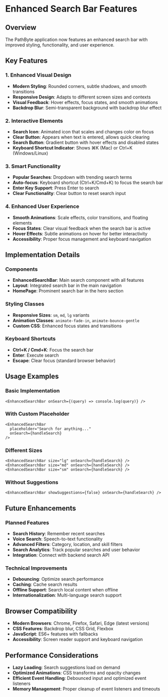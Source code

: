 # Enhanced Search Bar Features

## Overview
The PathByte application now features an enhanced search bar with improved styling, functionality, and user experience.

## Key Features

### 1. Enhanced Visual Design
- **Modern Styling**: Rounded corners, subtle shadows, and smooth transitions
- **Responsive Design**: Adapts to different screen sizes and contexts
- **Visual Feedback**: Hover effects, focus states, and smooth animations
- **Backdrop Blur**: Semi-transparent background with backdrop blur effect

### 2. Interactive Elements
- **Search Icon**: Animated icon that scales and changes color on focus
- **Clear Button**: Appears when text is entered, allows quick clearing
- **Search Button**: Gradient button with hover effects and disabled states
- **Keyboard Shortcut Indicator**: Shows ⌘K (Mac) or Ctrl+K (Windows/Linux)

### 3. Smart Functionality
- **Popular Searches**: Dropdown with trending search terms
- **Auto-focus**: Keyboard shortcut (Ctrl+K/Cmd+K) to focus the search bar
- **Enter Key Support**: Press Enter to search
- **Clear Functionality**: Clear button to reset search input

### 4. Enhanced User Experience
- **Smooth Animations**: Scale effects, color transitions, and floating elements
- **Focus States**: Clear visual feedback when the search bar is active
- **Hover Effects**: Subtle animations on hover for better interactivity
- **Accessibility**: Proper focus management and keyboard navigation

## Implementation Details

### Components
- **EnhancedSearchBar**: Main search component with all features
- **Layout**: Integrated search bar in the main navigation
- **HomePage**: Prominent search bar in the hero section

### Styling Classes
- **Responsive Sizes**: `sm`, `md`, `lg` variants
- **Animation Classes**: `animate-fade-in`, `animate-bounce-gentle`
- **Custom CSS**: Enhanced focus states and transitions

### Keyboard Shortcuts
- **Ctrl+K / Cmd+K**: Focus the search bar
- **Enter**: Execute search
- **Escape**: Clear focus (standard browser behavior)

## Usage Examples

### Basic Implementation
```tsx
<EnhancedSearchBar onSearch={(query) => console.log(query)} />
```

### With Custom Placeholder
```tsx
<EnhancedSearchBar 
  placeholder="Search for anything..."
  onSearch={handleSearch}
/>
```

### Different Sizes
```tsx
<EnhancedSearchBar size="lg" onSearch={handleSearch} />
<EnhancedSearchBar size="md" onSearch={handleSearch} />
<EnhancedSearchBar size="sm" onSearch={handleSearch} />
```

### Without Suggestions
```tsx
<EnhancedSearchBar showSuggestions={false} onSearch={handleSearch} />
```

## Future Enhancements

### Planned Features
- **Search History**: Remember recent searches
- **Voice Search**: Speech-to-text functionality
- **Advanced Filters**: Category, location, and skill filters
- **Search Analytics**: Track popular searches and user behavior
- **Integration**: Connect with backend search API

### Technical Improvements
- **Debouncing**: Optimize search performance
- **Caching**: Cache search results
- **Offline Support**: Search local content when offline
- **Internationalization**: Multi-language search support

## Browser Compatibility
- **Modern Browsers**: Chrome, Firefox, Safari, Edge (latest versions)
- **CSS Features**: Backdrop blur, CSS Grid, Flexbox
- **JavaScript**: ES6+ features with fallbacks
- **Accessibility**: Screen reader support and keyboard navigation

## Performance Considerations
- **Lazy Loading**: Search suggestions load on demand
- **Optimized Animations**: CSS transforms and opacity changes
- **Efficient Event Handling**: Debounced input and optimized event listeners
- **Memory Management**: Proper cleanup of event listeners and timeouts
